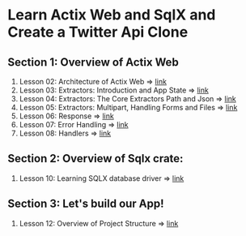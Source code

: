 # Learn Actix Web and SqlX and Create a Twitter Api Clone

## Section 1: Overview of Actix Web
1. Lesson 02: Architecture of Actix Web => [link](./l02-architecture-of-actix-web/README.md)
2. Lesson 03: Extractors: Introduction and App State => [link](./l03-extractor-introduction-and-app-state/README.md)
3. Lesson 04: Extractors: The Core Extractors Path and Json => [link](./l04-core-extractors-path-and-json/README.md)
4. Lesson 05: Extractors: Multipart, Handling Forms and Files => [link](./l05-extractors-multipart-handling-forms-and-files/README.md)
5. Lesson 06: Response => [link](./l06-response/README.md)
6. Lesson 07: Error Handling => [link](./l07-error-handling/README.md)
7. Lesson 08: Handlers => [link]()

## Section 2: Overview of Sqlx crate:
1. Lesson 10: Learning SQLX database driver => [link](./l10-learning-sqlx-database-driver/README.md)

## Section 3: Let's build our App!
1. Lesson 12: Overview of Project Structure => [link]()